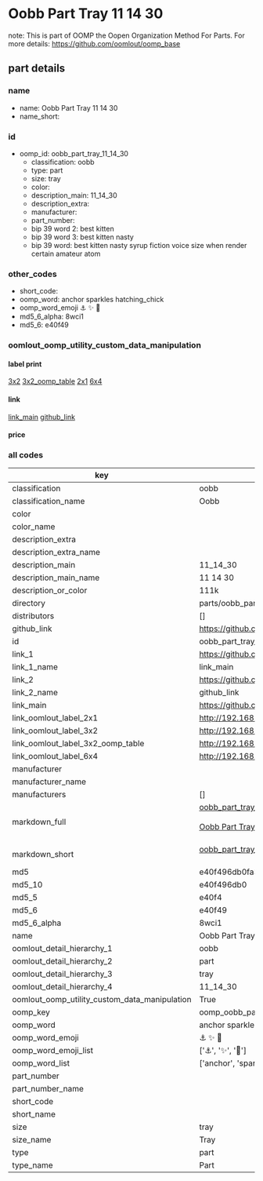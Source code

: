 # Oobb Part Tray 11 14 30  

note: This is part of OOMP the Oopen Organization Method For Parts. For more details: https://github.com/oomlout/oomp_base

##  part details





### name
* name: Oobb Part Tray 11 14 30
* name_short: 
### id
* oomp_id: oobb_part_tray_11_14_30
  * classification: oobb
  * type: part
  * size: tray
  * color: 
  * description_main: 11_14_30
  * description_extra: 
  * manufacturer: 
  * part_number: 
  * bip 39 word 2: best kitten
  * bip 39 word 3: best kitten nasty
  * bip 39 word: best kitten nasty syrup fiction voice size when render certain amateur atom

### other_codes
* short_code: 
* oomp_word: anchor sparkles hatching_chick
* oomp_word_emoji :anchor: :sparkles: :hatching_chick:
* md5_6_alpha: 8wci1
* md5_6: e40f49






### oomlout_oomp_utility_custom_data_manipulation
#### label print
[3x2](http://192.168.1.245:1112/?label=oomp%208wci1)
[3x2_oomp_table](http://192.168.1.107:1112/?label=oomp%208wci1)
[2x1](http://192.168.1.242:1112/?label=oomp%208wci1)
[6x4](http://192.168.1.55:1112/?label=oomp%208wci1)    

#### link

[link_main](https://github.com/oomlout/oomlout_oomp_current_version_messy/tree/main/parts/oobb_part_tray_11_14_30) [github_link](https://github.com/oomlout/oomlout_oomp_part_src/tree/main/parts/oobb_part_tray_11_14_30)                             

#### price







### all codes 
| key | value |  
| --- | --- |  
| classification | oobb |  
| classification_name | Oobb |  
| color |  |  
| color_name |  |  
| description_extra |  |  
| description_extra_name |  |  
| description_main | 11_14_30 |  
| description_main_name | 11 14 30 |  
| description_or_color | 111k |  
| directory | parts/oobb_part_tray_11_14_30 |  
| distributors | [] |  
| github_link | https://github.com/oomlout/oomlout_oomp_part_src/tree/main/parts/oobb_part_tray_11_14_30 |  
| id | oobb_part_tray_11_14_30 |  
| link_1 | https://github.com/oomlout/oomlout_oomp_current_version_messy/tree/main/parts/oobb_part_tray_11_14_30 |  
| link_1_name | link_main |  
| link_2 | https://github.com/oomlout/oomlout_oomp_part_src/tree/main/parts/oobb_part_tray_11_14_30 |  
| link_2_name | github_link |  
| link_main | https://github.com/oomlout/oomlout_oomp_current_version_messy/tree/main/parts/oobb_part_tray_11_14_30 |  
| link_oomlout_label_2x1 | http://192.168.1.242:1112/?label=oomp%208wci1 |  
| link_oomlout_label_3x2 | http://192.168.1.245:1112/?label=oomp%208wci1 |  
| link_oomlout_label_3x2_oomp_table | http://192.168.1.107:1112/?label=oomp%208wci1 |  
| link_oomlout_label_6x4 | http://192.168.1.55:1112/?label=oomp%208wci1 |  
| manufacturer |  |  
| manufacturer_name |  |  
| manufacturers | [] |  
| markdown_full | [oobb_part_tray_11_14_30](https://github.com/oomlout/oomlout_oomp_current_version_messy/tree/main/parts/oobb_part_tray_11_14_30)<br>[](https://github.com/oomlout/oomlout_oomp_current_version_messy/tree/main/parts/oobb_part_tray_11_14_30)<br>[Oobb Part Tray 11 14 30](https://github.com/oomlout/oomlout_oomp_current_version_messy/tree/main/parts/oobb_part_tray_11_14_30)<br><br> |  
| markdown_short | [oobb_part_tray_11_14_30](https://github.com/oomlout/oomlout_oomp_current_version_messy/tree/main/parts/oobb_part_tray_11_14_30)<br><br> |  
| md5 | e40f496db0fa393fd5aaedcb265ed0aa |  
| md5_10 | e40f496db0 |  
| md5_5 | e40f4 |  
| md5_6 | e40f49 |  
| md5_6_alpha | 8wci1 |  
| name | Oobb Part Tray 11 14 30 |  
| oomlout_detail_hierarchy_1 | oobb |  
| oomlout_detail_hierarchy_2 | part |  
| oomlout_detail_hierarchy_3 | tray |  
| oomlout_detail_hierarchy_4 | 11_14_30 |  
| oomlout_oomp_utility_custom_data_manipulation | True |  
| oomp_key | oomp_oobb_part_tray_11_14_30 |  
| oomp_word | anchor sparkles hatching_chick |  
| oomp_word_emoji | :anchor: :sparkles: :hatching_chick: |  
| oomp_word_emoji_list | [':anchor:', ':sparkles:', ':hatching_chick:'] |  
| oomp_word_list | ['anchor', 'sparkles', 'hatching_chick'] |  
| part_number |  |  
| part_number_name |  |  
| short_code |  |  
| short_name |  |  
| size | tray |  
| size_name | Tray |  
| type | part |  
| type_name | Part |  
